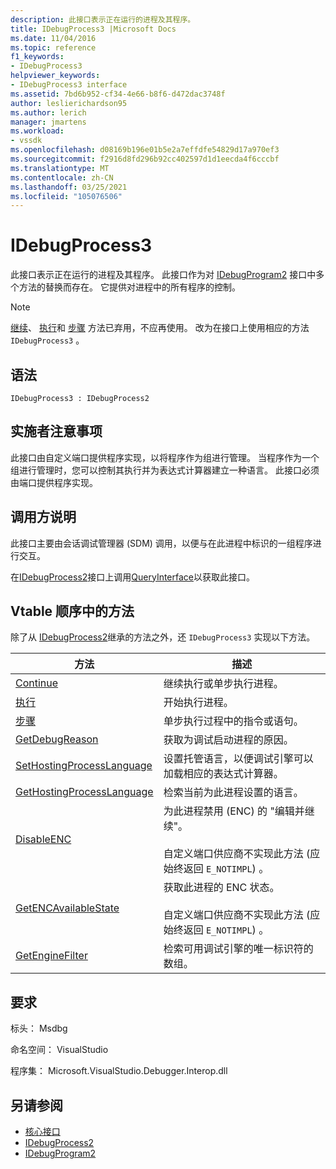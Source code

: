 ```yaml
---
description: 此接口表示正在运行的进程及其程序。
title: IDebugProcess3 |Microsoft Docs
ms.date: 11/04/2016
ms.topic: reference
f1_keywords:
- IDebugProcess3
helpviewer_keywords:
- IDebugProcess3 interface
ms.assetid: 7bd6b952-cf34-4e66-b8f6-d472dac3748f
author: leslierichardson95
ms.author: lerich
manager: jmartens
ms.workload:
- vssdk
ms.openlocfilehash: d08169b196e01b5e2a7effdfe54829d17a970ef3
ms.sourcegitcommit: f2916d8fd296b92cc402597d1d1eecda4f6cccbf
ms.translationtype: MT
ms.contentlocale: zh-CN
ms.lasthandoff: 03/25/2021
ms.locfileid: "105076506"
---
```

# <a name="idebugprocess3"></a>IDebugProcess3
此接口表示正在运行的进程及其程序。 此接口作为对 [IDebugProgram2](../../../extensibility/debugger/reference/idebugprogram2.md) 接口中多个方法的替换而存在。 它提供对进程中的所有程序的控制。

> [!NOTE]
> [继续](../../../extensibility/debugger/reference/idebugprogram2-continue.md)、 [执行](../../../extensibility/debugger/reference/idebugprogram2-execute.md)和 [步骤](../../../extensibility/debugger/reference/idebugprogram2-step.md) 方法已弃用，不应再使用。 改为在接口上使用相应的方法 `IDebugProcess3` 。

## <a name="syntax"></a>语法

```
IDebugProcess3 : IDebugProcess2
```

## <a name="notes-for-implementers"></a>实施者注意事项
 此接口由自定义端口提供程序实现，以将程序作为组进行管理。 当程序作为一个组进行管理时，您可以控制其执行并为表达式计算器建立一种语言。 此接口必须由端口提供程序实现。

## <a name="notes-for-callers"></a>调用方说明
 此接口主要由会话调试管理器 (SDM) 调用，以便与在此进程中标识的一组程序进行交互。

 在[IDebugProcess2](../../../extensibility/debugger/reference/idebugprocess2.md)接口上调用[QueryInterface](/cpp/atl/queryinterface)以获取此接口。

## <a name="methods-in-vtable-order"></a>Vtable 顺序中的方法
 除了从 [IDebugProcess2](../../../extensibility/debugger/reference/idebugprocess2.md)继承的方法之外，还 `IDebugProcess3` 实现以下方法。

|方法|描述|
|------------|-----------------|
|[Continue](../../../extensibility/debugger/reference/idebugprocess3-continue.md)|继续执行或单步执行进程。|
|[执行](../../../extensibility/debugger/reference/idebugprocess3-execute.md)|开始执行进程。|
|[步骤](../../../extensibility/debugger/reference/idebugprocess3-step.md)|单步执行过程中的指令或语句。|
|[GetDebugReason](../../../extensibility/debugger/reference/idebugprocess3-getdebugreason.md)|获取为调试启动进程的原因。|
|[SetHostingProcessLanguage](../../../extensibility/debugger/reference/idebugprocess3-sethostingprocesslanguage.md)|设置托管语言，以便调试引擎可以加载相应的表达式计算器。|
|[GetHostingProcessLanguage](../../../extensibility/debugger/reference/idebugprocess3-gethostingprocesslanguage.md)|检索当前为此进程设置的语言。|
|[DisableENC](../../../extensibility/debugger/reference/idebugprocess3-disableenc.md)|为此进程禁用 (ENC) 的 "编辑并继续"。<br /><br /> 自定义端口供应商不实现此方法 (应始终返回 `E_NOTIMPL`) 。|
|[GetENCAvailableState](../../../extensibility/debugger/reference/idebugprocess3-getencavailablestate.md)|获取此进程的 ENC 状态。<br /><br /> 自定义端口供应商不实现此方法 (应始终返回 `E_NOTIMPL`) 。|
|[GetEngineFilter](../../../extensibility/debugger/reference/idebugprocess3-getenginefilter.md)|检索可用调试引擎的唯一标识符的数组。|

## <a name="requirements"></a>要求
 标头： Msdbg

 命名空间： VisualStudio

 程序集： Microsoft.VisualStudio.Debugger.Interop.dll

## <a name="see-also"></a>另请参阅
- [核心接口](../../../extensibility/debugger/reference/core-interfaces.md)
- [IDebugProcess2](../../../extensibility/debugger/reference/idebugprocess2.md)
- [IDebugProgram2](../../../extensibility/debugger/reference/idebugprogram2.md)
